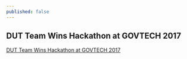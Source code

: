 ```yaml
---
published: false
---
```

## DUT Team Wins Hackathon at GOVTECH 2017

[DUT Team Wins Hackathon at GOVTECH 2017](https://www.dut.ac.za/dut-it-team-wins-hackathon-at-govtech-2017/)
